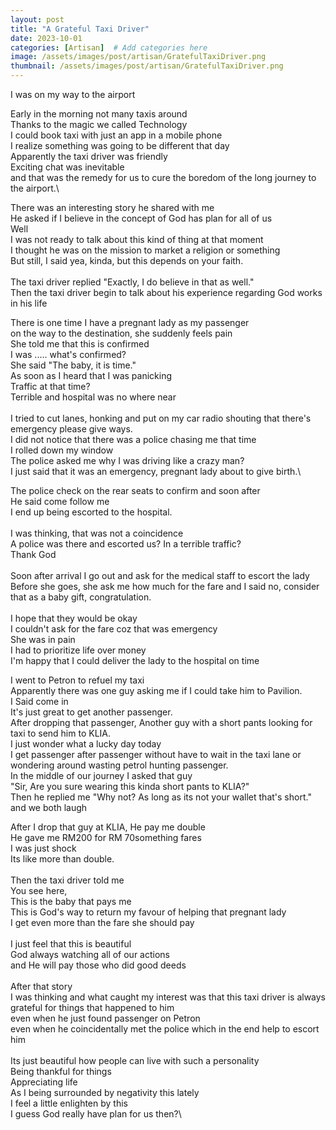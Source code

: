 ```yaml
---
layout: post
title: "A Grateful Taxi Driver"
date: 2023-10-01
categories: [Artisan]  # Add categories here
image: /assets/images/post/artisan/GratefulTaxiDriver.png
thumbnail: /assets/images/post/artisan/GratefulTaxiDriver.png
---
```


I was on my way to the airport

Early in the morning not many taxis around\
Thanks to the magic we called Technology\
I could book taxi with just an app in a mobile phone\
I realize something was going to be different that day\
Apparently the taxi driver was friendly\
Exciting chat was inevitable\
and that was the remedy for us to cure the boredom of the long journey
to the airport.\

There was an interesting story he shared with me\
He asked if I believe in the concept of God has plan for all of us\
Well\
I was not ready to talk about this kind of thing at that moment\
I thought he was on the mission to market a religion or something\
But still, I said yea, kinda, but this depends on your faith.\
\
The taxi driver replied "Exactly, I do believe in that as well."\
Then the taxi driver begin to talk about his experience regarding God
works in his life

There is one time I have a pregnant lady as my passenger\
on the way to the destination, she suddenly feels pain\
She told me that this is confirmed\
I was ..... what\'s confirmed?\
She said "The baby, it is time."\
As soon as I heard that I was panicking\
Traffic at that time?\
Terrible and hospital was no where near\
\
I tried to cut lanes, honking and put on my car radio shouting that
there\'s emergency please give ways.\
I did not notice that there was a police chasing me that time\
I rolled down my window\
The police asked me why I was driving like a crazy man?\
I just said that it was an emergency, pregnant lady about to give
birth.\

The police check on the rear seats to confirm and soon after\
He said come follow me\
I end up being escorted to the hospital.\
\
I was thinking, that was not a coincidence\
A police was there and escorted us? In a terrible traffic?\
Thank God\
\
Soon after arrival I go out and ask for the medical staff to escort the
lady\
Before she goes, she ask me how much for the fare and I said no,
consider that as a baby gift, congratulation.\
\
I hope that they would be okay\
I couldn\'t ask for the fare coz that was emergency\
She was in pain\
I had to prioritize life over money\
I\'m happy that I could deliver the lady to the hospital on time

I went to Petron to refuel my taxi\
Apparently there was one guy asking me if I could take him to Pavilion.\
I Said come in\
It\'s just great to get another passenger.\
After dropping that passenger, Another guy with a short pants looking
for taxi to send him to KLIA.\
I just wonder what a lucky day today\
I get passenger after passenger without have to wait in the taxi lane or
wondering around wasting petrol hunting passenger.\
In the middle of our journey I asked that guy\
"Sir, Are you sure wearing this kinda short pants to KLIA?"\
Then he replied me "Why not? As long as its not your wallet that\'s
short."\
and we both laugh

After I drop that guy at KLIA, He pay me double\
He gave me RM200 for RM 70something fares\
I was just shock\
Its like more than double.\
\
Then the taxi driver told me\
You see here,\
This is the baby that pays me\
This is God\'s way to return my favour of helping that pregnant lady\
I get even more than the fare she should pay\
\
I just feel that this is beautiful\
God always watching all of our actions\
and He will pay those who did good deeds\
\
After that story\
I was thinking and what caught my interest was that this taxi driver is
always grateful for things that happened to him\
even when he just found passenger on Petron\
even when he coincidentally met the police which in the end help to
escort him\
\
Its just beautiful how people can live with such a personality\
Being thankful for things\
Appreciating life\
As I being surrounded by negativity this lately\
I feel a little enlighten by this\
I guess God really have plan for us then?\

